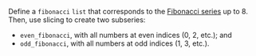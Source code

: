 Define a `fibonacci` `list` that corresponds to the [Fibonacci series](https://en.wikipedia.org/wiki/Fibonacci_number) up to 8. Then, use slicing to create two subseries:

- `even_fibonacci`, with all numbers at even indices (0, 2, etc.); and
- `odd_fibonacci`, with all numbers at odd indices (1, 3, etc.).
